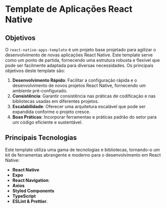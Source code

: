 # Template de Aplicações React Native

## Objetivos

O `react-native-apps-template` é um projeto base projetado para agilizar o desenvolvimento de novas aplicações React Native. Este template serve como um ponto de partida, fornecendo uma estrutura robusta e flexível que pode ser facilmente adaptada para diversas necessidades. Os principais objetivos deste template são:

1. **Desenvolvimento Rápido**: Facilitar a configuração rápida e o desenvolvimento de novos projetos React Native, fornecendo um ambiente pré-configurado.
2. **Consistência**: Garantir consistência nas práticas de codificação e nas bibliotecas usadas em diferentes projetos.
3. **Escalabilidade**: Oferecer uma arquitetura escalável que pode ser expandida conforme o projeto cresce.
4. **Boas Práticas**: Incorporar ferramentas e práticas padrão do setor para um código eficiente e sustentável.

## Principais Tecnologias

Este template utiliza uma gama de tecnologias e bibliotecas, tornando-o um kit de ferramentas abrangente e moderno para o desenvolvimento em React Native:

- **React Native**
- **Expo**
- **React Navigation**:
- **Axios**
- **Styled Components**
- **TypeScript**
- **ESLint & Prettier**.


